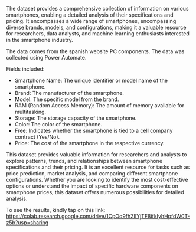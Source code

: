 The dataset provides a comprehensive collection of information on various smartphones, enabling a detailed analysis of their specifications and pricing. It encompasses a wide range of smartphones, encompassing diverse brands, models, and configurations, making it a valuable resource for researchers, data analysts, and machine learning enthusiasts interested in the smartphone industry.

The data comes from the spanish website PC components. The data was collected using Power Automate.

Fields included:

- Smartphone Name: The unique identifier or model name of the smartphone.
- Brand: The manufacturer of the smartphone.
- Model: The specific model from the brand.
- RAM (Random Access Memory): The amount of memory available for multitasking.
- Storage: The storage capacity of the smartphone.
- Color: The color of the smartphone.
- Free: Indicates whether the smartphone is tied to a cell company contract (Yes/No).
- Price: The cost of the smartphone in the respective currency.

This dataset provides valuable information for researchers and analysts to explore patterns, trends, and relationships between smartphone specifications and their pricing. It is an excellent resource for tasks such as price prediction, market analysis, and comparing different smartphone configurations. Whether you are looking to identify the most cost-effective options or understand the impact of specific hardware components on smartphone prices, this dataset offers numerous possibilities for detailed analysis.

To see the results, kindly tap on this link: https://colab.research.google.com/drive/1CpOo9fhZlIYjTF8ifkIyhHpfdW0T-z5b?usp=sharing
